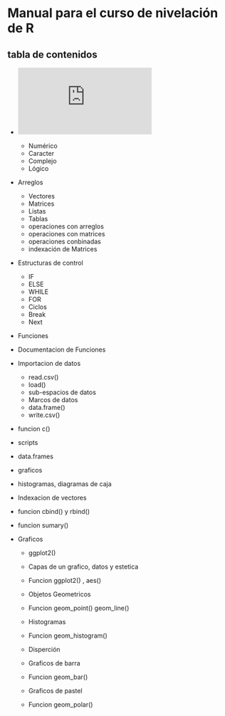 # Manual para el curso de nivelación de R

## tabla de contenidos

* ![Tipos de datos](https://github.com/AdrianSosaUV/Introduction-to-R/blob/master/Tipos%20de%20datos/Tipos-de-Datos.pdf)
    * Numérico
    * Caracter
    * Complejo
    * Lógico
* Arreglos
    * Vectores
    * Matrices
    * Listas
    * Tablas
    - operaciones con arreglos
    - operaciones con matrices
    - operaciones conbinadas
    - indexación de Matrices
* Estructuras de control
    * IF
    * ELSE
    * WHILE
    * FOR 
    * Ciclos
    * Break
    * Next

* Funciones
* Documentacion de Funciones
* Importacion de datos
    * read.csv()
    * load()
    * sub-espacios de datos
    * Marcos de datos
    * data.frame()
    * write.csv()

* funcion c()
* scripts
* data.frames
* graficos
* histogramas, diagramas de caja
* Indexacion de vectores
* funcion cbind() y rbind()
* funcion sumary()
* Graficos
    * ggplot2()
    * Capas de un grafico, datos y estetica
    * Funcion ggplot2() , aes()
    * Objetos Geometricos
    * Funcion geom_point() geom_line()
    * Histogramas
    * Funcion geom_histogram()
    * Disperción
    
    * Graficos de barra
    * Funcion geom_bar()
    * Graficos de pastel
    * Funcion geom_polar()